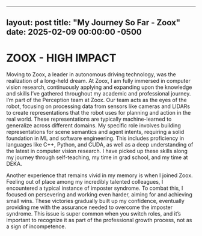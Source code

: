 <!-- _posts/ -->
---
layout: post
title: "My Journey So Far - Zoox"
date: 2025-02-09 00:00:00 -0500
---

# ZOOX - HIGH IMPACT

Moving to Zoox, a leader in autonomous driving technology, was the realization of a long-held dream. At Zoox, I am fully immersed in computer vision research, continuously applying and expanding upon the knowledge and skills I’ve gathered throughout my academic and professional journey. I’m part of the Perception team at Zoox. Our team acts as the eyes of the robot, focusing on processing data from sensors like cameras and LIDARs to create representations that the robot uses for planning and action in the real world. These representations are typically machine-learned to generalize across different domains. My specific role involves building representations for scene semantics and agent intents, requiring a solid foundation in ML and software engineering. This includes proficiency in languages like C++, Python, and CUDA, as well as a deep understanding of the latest in computer vision research. I have picked up these skills along my journey through self-teaching, my time in grad school, and my time at DEKA.

Another experience that remains vivid in my memory is when I joined Zoox. Feeling out of place among my incredibly talented colleagues, I encountered a typical instance of imposter syndrome. To combat this, I focused on persevering and working even harder, aiming for and achieving small wins. These victories gradually built up my confidence, eventually providing me with the assurance needed to overcome the imposter syndrome. This issue is super common when you switch roles, and it’s important to recognize it as part of the professional growth process, not as a sign of incompetence.
